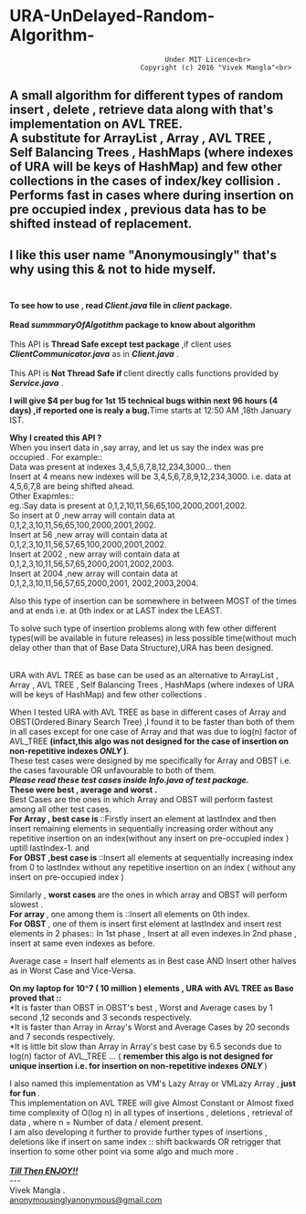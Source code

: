 # URA-UnDelayed-Random-Algorithm-
                                          Under MIT Licence<br>
                                    Copyright (c) 2016 "Vivek Mangla"<br>
A small algorithm for different types of random insert , delete , retrieve data along with that's implementation on AVL TREE.<br>
A substitute for ArrayList , Array  , AVL TREE , Self Balancing Trees , HashMaps (where indexes of URA will be keys of HashMap) and few other collections in the cases of index/key collision .<br>
Performs fast in cases where during insertion on pre occupied index , previous data has to be shifted instead of replacement.<br>
-----------------
<b>I like this user name "Anonymousingly" that's why using this & not to hide myself.</b><br><br>
-----------------
<b>To see how to use , read <i>Client.java</i> file in <i>client</i> package.</b><br><br>
<b>Read <i>summmaryOfAlgotithm</i> package to know about algorithm</b><br><br>
This API is <b>Thread Safe except test package </b>,if client uses <b><i>ClientCommunicator.java</i></b> as in <b><i>Client.java</i></b> .<br><br>
This API is <b>Not Thread Safe if </b>client directly calls functions provided by <b><i>Service.java</i></b> .

<b>I will give $4 per bug for 1st 15 technical bugs within next 96 hours (4 days) ,if reported one is realy a bug.</b>Time starts at 12:50 AM ,18th January IST. 

<b>Why I created this API ?</b><br>
When you insert data in ,say array, and let us say the index was pre occupied .
For example::<br>
Data was present at indexes 3,4,5,6,7,8,12,234,3000... then <br>
Insert at 4 means new indexes will be 3,4,5,6,7,8,9,12,234,3000. i.e. data at 4,5,6,7,8 are being shifted ahead.<br>
Other Exapmles::<br>
eg.:Say data is present at 0,1,2,10,11,56,65,100,2000,2001,2002.<br>
So insert at   0 ,new array will contain data at 0,1,2,3,10,11,56,65,100,2000,2001,2002.<br>
Insert at 56 ,new array will contain data at 0,1,2,3,10,11,56,57,65,100,2000,2001,2002.<br>
Insert at 2002 , new array will contain data at 0,1,2,3,10,11,56,57,65,2000,2001,2002,2003.<br>
Insert at 2004 ,new array will contain data at 0,1,2,3,10,11,56,57,65,2000,2001, 2002,2003,2004.<br>

Also  this type of insertion can  be somewhere in between MOST of the times  and at ends i.e. at 0th index or at LAST index the LEAST.<br>

To solve such type of insertion problems along with few other different types(will be available in future releases) in less possible time(without much delay other than that of Base Data Structure),URA has been designed.<br><br>

URA with AVL TREE as base can be used as an alternative to ArrayList , Array  , AVL TREE , Self Balancing Trees , HashMaps (where indexes of URA will be keys of HashMap) and few other collections .<br>

When I tested URA with AVL TREE as base in different cases of Array and OBST(Ordered Binary Search Tree) ,I found it to be faster than both of them in all cases except for one case of Array and that was due to log(n) factor of AVL_TREE <b>(infact,this algo was not designed for the case of insertion on non-repetitive indexes <i> ONLY </i>)</b>.<br>
These test cases were designed by me specifically for Array and OBST i.e. the cases favourable OR unfavourable to both of them.<br>
<b><i>Please read these test cases inside Info.java of test package.</i></b><br>
<b> These were best , average and worst .</b><br>
Best Cases are the ones in which Array and OBST will perform fastest among all other test cases.<br>
<b> For Array , best case is </b>::Firstly insert an element at lastIndex and then insert remaining elements in sequentially increasing order without any repetitive insertion on an index(without any insert on pre-occupied index ) uptill lastIndex-1.  and<br>
<b> For OBST ,best case is </b>::Insert all elements at sequentially increasing index from 0 to lastIndex without any repetitive insertion on an index ( without any insert on pre-occupied index ) <br>

Similarly , <b> worst cases </b> are the ones in which array and OBST will perform slowest .<br>
<b>For array </b>, one among them is ::Insert all elements on 0th index.<br>
<b>For OBST </b> , one of them is insert first element at lastIndex and insert rest elements in 2 phases:: In 1st phase , Insert at all even indexes.In 2nd phase , insert at same even indexes as before.<br>

Average case = Insert half elements as in Best case AND Insert other halves as in Worst Case and Vice-Versa.<br>

<b>On my laptop for 10^7 ( 10 million ) elements , URA with AVL TREE as Base proved that ::</b><br>
*It is faster than OBST in OBST's best , Worst and Average cases by 1 second ,12 seconds and 3 seconds respectively.<br>
*It is faster than Array in Array's Worst and Average Cases by 20 seconds and 7 seconds respectively.<br>
*It is little bit slow than Array in Array's best case by 6.5 seconds due to log(n) factor of AVL_TREE ... ( <b> remember this algo is not designed for unique insertion i.e. for insertion on non-repetitive indexes <i> ONLY </i> </b> )<br>

I also named this implementation as VM's Lazy Array or VMLazy Array ,<b> just for fun </b> .<br>
This implementation on AVL TREE will give Almost Constant or Almost fixed time complexity of O(log n) in all types of insertions , deletions , retrieval of data , where n = Number of data / element present.
<br>
I am also developing it further to provide further types of insertions , deletions like if insert on same index :: shift backwards OR retrigger that insertion to some other point via some algo and much more .<br>
<br>
<b><i><u> Till Then ENJOY!! </u></i></b>
<br>---<br>
Vivek Mangla .<br>
anonymousinglyanonymous@gmail.com
